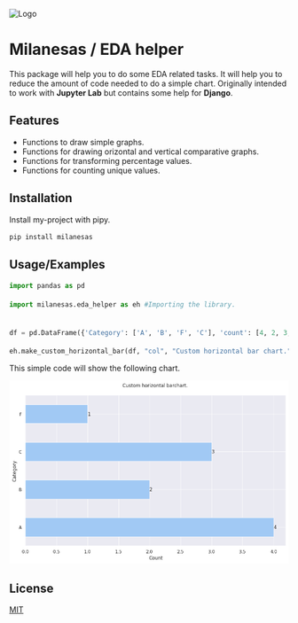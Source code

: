 
![Logo](https://dev-to-uploads.s3.amazonaws.com/uploads/articles/th5xamgrr6se0x5ro4g6.png)


# Milanesas / EDA helper 

This package will help you to do some EDA related tasks. 
It will help you to reduce the amount of code needed to do a simple chart. 
Originally intended to work with **Jupyter Lab** but contains some help for **Django**.


## Features

- Functions to draw simple graphs.
- Functions for drawing orizontal and vertical comparative graphs.
- Functions for transforming percentage values.
- Functions for counting unique values.



## Installation

Install my-project with pipy.

```bash
pip install milanesas
```
    
## Usage/Examples

```python
import pandas as pd

import milanesas.eda_helper as eh #Importing the library.


df = pd.DataFrame({'Category': ['A', 'B', 'F', 'C'], 'count': [4, 2, 3, 1]})

eh.make_custom_horizontal_bar(df, "col", "Custom horizontal bar chart.", "Count", "Category", False)
```

This simple code will show the following chart.

![Barchart demo.](./img/output_2_1.png)


## License

[MIT](https://choosealicense.com/licenses/mit/)

